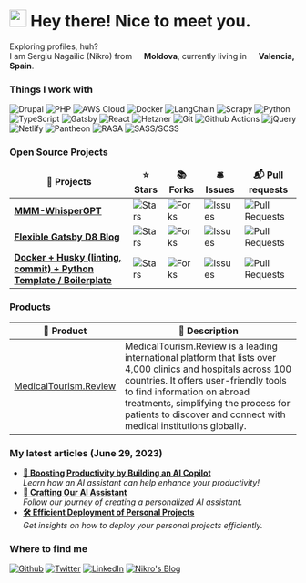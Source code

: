 <h1><img src="https://emojis.slackmojis.com/emojis/images/1531849430/4246/blob-sunglasses.gif?1531849430" width="30"/> Hey there! Nice to meet you.</h1>


<p>Exploring profiles, huh? </br> I am Sergiu Nagailic (Nikro) from <img src="https://cdn-icons-png.flaticon.com/512/197/197405.png" width="13"/> <b>Moldova</b>, currently living in <img src="https://cdn-icons-png.flaticon.com/512/10601/10601048.png" width="13"/> <b>Valencia, Spain</b>. </p>
<h3>Things I work with</h3>

<p>
  <img alt="Drupal" src="https://img.shields.io/badge/-Drupal-006B6F?style=flat-square&logo=drupal&logoColor=white" />
  <img alt="PHP" src="https://img.shields.io/badge/-PHP-777BB4?style=flat-square&logo=php&logoColor=white" />
  <img alt="AWS Cloud" src="https://img.shields.io/badge/-AWS_Cloud-232F3E?style=flat-square&logo=amazon-aws&logoColor=white" />
  <img alt="Docker" src="https://img.shields.io/badge/-Docker-2496ED?style=flat-square&logo=docker&logoColor=white" />
  <img alt="LangChain" src="https://img.shields.io/badge/-LangChain-FFD700?style=flat-square&logo=langchain&logoColor=white" />
  <img alt="Scrapy" src="https://img.shields.io/badge/-Scrapy-71B345?style=flat-square&logo=scrapy&logoColor=white" />
  <img alt="Python" src="https://img.shields.io/badge/-Python-3776AB?style=flat-square&logo=python&logoColor=white" />
  <img alt="TypeScript" src="https://img.shields.io/badge/-TypeScript-3178C6?style=flat-square&logo=typescript&logoColor=white" />
  <img alt="Gatsby" src="https://img.shields.io/badge/-Gatsby-663399?style=flat-square&logo=gatsby&logoColor=white" />
  <img alt="React" src="https://img.shields.io/badge/-React-61DAFB?style=flat-square&logo=react&logoColor=white" />
  <img alt="Hetzner" src="https://img.shields.io/badge/-Hetzner-000000?style=flat-square&logo=hetzner&logoColor=white" />
  <img alt="Git" src="https://img.shields.io/badge/-Git-F05032?style=flat-square&logo=git&logoColor=white" />
  <img alt="Github Actions" src="https://img.shields.io/badge/-Github_Actions-2088FF?style=flat-square&logo=github-actions&logoColor=white" />
  <img alt="jQuery" src="https://img.shields.io/badge/-jQuery-0769AD?style=flat-square&logo=jquery&logoColor=white" />
  <img alt="Netlify" src="https://img.shields.io/badge/-Netlify-00C7B7?style=flat-square&logo=netlify&logoColor=white" />
  <img alt="Pantheon" src="https://img.shields.io/badge/-Pantheon-92278F?style=flat-square&logo=pantheon&logoColor=white" />
  <img alt="RASA" src="https://img.shields.io/badge/-RASA-61DAFB?style=flat-square&logo=RASA&logoColor=white" />
  <img alt="SASS/SCSS" src="https://img.shields.io/badge/-SASS/SCSS-CC6699?style=flat-square&logo=sass&logoColor=white" />
</p>
<h3>Open Source Projects</h3>
<table>
  <thead align="center">
    <tr border: none;>
      <td><b>🎁 Projects</b></td>
      <td><b>⭐ Stars</b></td>
      <td><b>📚 Forks</b></td>
      <td><b>🛎 Issues</b></td>
      <td><b>📬 Pull requests</b></td>
    </tr>
  </thead>
  <tbody>
    <tr>
      <td><a href="https://github.com/Nikro/MMM-WhisperGPT"><b>MMM-WhisperGPT</b></a></td>
      <td><img alt="Stars" src="https://img.shields.io/github/stars/Nikro/MMM-WhisperGPT?style=flat-square&labelColor=343b41"/></td>
      <td><img alt="Forks" src="https://img.shields.io/github/forks/Nikro/MMM-WhisperGPT?style=flat-square&labelColor=343b41"/></td>
      <td><img alt="Issues" src="https://img.shields.io/github/issues/Nikro/MMM-WhisperGPT?style=flat-square&labelColor=343b41"/></td>
      <td><img alt="Pull Requests" src="https://img.shields.io/github/issues-pr/Nikro/MMM-WhisperGPT?style=flat-square&labelColor=343b41"/></td>
    </tr>
    <tr>
      <td><a href="https://github.com/Nikro/flexible-gatsby-d8-blog"><b>Flexible Gatsby D8 Blog</b></a></td>
      <td><img alt="Stars" src="https://img.shields.io/github/stars/Nikro/flexible-gatsby-d8-blog?style=flat-square&labelColor=343b41"/></td>
      <td><img alt="Forks" src="https://img.shields.io/github/forks/Nikro/flexible-gatsby-d8-blog?style=flat-square&labelColor=343b41"/></td>
      <td><img alt="Issues" src="https://img.shields.io/github/issues/Nikro/flexible-gatsby-d8-blog?style=flat-square&labelColor=343b41"/></td>
      <td><img alt="Pull Requests" src="https://img.shields.io/github/issues-pr/Nikro/flexible-gatsby-d8-blog?style=flat-square&labelColor=343b41"/></td>
    </tr>    
    <tr>
      <td><a href="https://github.com/Nikro/docker-husky-py-boilerplate"><b>Docker + Husky (linting, commit) + Python Template / Boilerplate</b></a></td>
      <td><img alt="Stars" src="https://img.shields.io/github/stars/Nikro/docker-husky-py-boilerplate?style=flat-square&labelColor=343b41"/></td>
      <td><img alt="Forks" src="https://img.shields.io/github/forks/Nikro/docker-husky-py-boilerplate?style=flat-square&labelColor=343b41"/></td>
      <td><img alt="Issues" src="https://img.shields.io/github/issues/Nikro/docker-husky-py-boilerplate?style=flat-square&labelColor=343b41"/></td>
      <td><img alt="Pull Requests" src="https://img.shields.io/github/issues-pr/Nikro/docker-husky-py-boilerplate?style=flat-square&labelColor=343b41"/></td>
    </tr>
  </tbody>
</table>

<h3>Products</h3>
<table>
  <thead>
    <tr>
      <th>🎁 Product</th>
      <th>💬 Description</th>
    </tr>
  </thead>
  <tbody>
    <tr>
      <td><a href="https://medicaltourism.review/">MedicalTourism.Review</a></td>
      <td>MedicalTourism.Review is a leading international platform that lists over 4,000 clinics and hospitals across 100 countries. It offers user-friendly tools to find information on abroad treatments, simplifying the process for patients to discover and connect with medical institutions globally.</td>
    </tr>
  </tbody>
</table>

<h3>My latest articles (June 29, 2023)</h3>
<ul>
  <li><a href="https://nikro.me/articles/professional/boosting-productivity-building-ai-copilot/"><b>🚀 Boosting Productivity by Building an AI Copilot</b></a><br/><i>Learn how an AI assistant can help enhance your productivity!</i></li>
  <li><a href="https://nikro.me/articles/professional/crafting-our-ai-assistant/"><b>🤖 Crafting Our AI Assistant</b></a><br/><i>Follow our journey of creating a personalized AI assistant.</i></li>
  <li><a href="https://nikro.me/articles/professional/efficient-deployment-personal-projects/"><b>🛠️ Efficient Deployment of Personal Projects</b></a><br/><i>Get insights on how to deploy your personal projects efficiently.</i></li>
</ul>


<h3>Where to find me</h3>
<p>
  <a href="https://github.com/Nikro" target="_blank"><img alt="Github" src="https://img.shields.io/badge/GitHub-%2312100E.svg?&style=for-the-badge&logo=Github&logoColor=white" /></a> 
  <a href="https://twitter.com/nikro_md" target="_blank"><img alt="Twitter" src="https://img.shields.io/badge/twitter-%231DA1F2.svg?&style=for-the-badge&logo=twitter&logoColor=white" /></a> 
  <a href="https://www.linkedin.com/in/nagailic/" target="_blank"><img alt="LinkedIn" src="https://img.shields.io/badge/linkedin-%230077B5.svg?&style=for-the-badge&logo=linkedin&logoColor=white" /></a> 
  <a href="https://nikro.me/" target="_blank"><img alt="Nikro's Blog" src="https://img.shields.io/badge/blog-%2312100E.svg?&style=for-the-badge&logo=blogger&logoColor=white" /></a>
</p>
